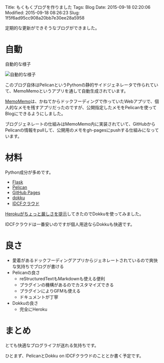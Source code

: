 Title: もくもくブログを作りました
Tags: Blog
Date: 2015-09-18 02:20:06
Modified: 2015-09-18 08:26:23
Slug: 1f5f6ad95cc908a20bb7e30ee28a5958

定期的な更新ができそうなブログができました。

# 自動

自動的な様子

![自動的な様子](https://i.gyazo.com/94e72b76a78496f7338566bec9f4f1c5.png)

このブログ自体はPelicanというPythonの静的サイドジェネレータで作られていて、MemoMemoというアプリを通して自動生成されています。

[MemoMemo](https://github.com/yymm/MemoMemo "yymm/MemoMemo")は、かねてからドックフーディングで作っていたWebアプリで、個人的なメモを残すアプリだったのですが、公開指定したメモをPelicanを使ってBlogにできるようにしました。

ブログジェネレートの仕組みはMemoMemo内に実装されていて、GitHubからPelicanの情報をpullして、公開用のメモをgh-pagesにpushする仕組みになっています。

# 材料

Python成分が多めです。

* [Flask](http://flask.pocoo.org/ "Welcome | Flask (A Python Microframework)")
* [Pelican](https://github.com/getpelican/pelican "getpelican/pelican")
* [GitHub Pages](https://pages.github.com/ "GitHub Pages")
* [dokku](https://github.com/progrium/dokku "progrium/dokku")
* [IDCFクラウド](http://www.idcf.jp/cloud/ "クラウドサービスならIDCFクラウド -使いやすく、パワフル")

[Herokuがちょっと厳しさを提示](https://www.heroku.com/pricing "Heroku | Pricing")してきたのでDokkuを使ってみました。

IDCFクラウドは一番安いのですが個人用途ならDokkuも快適です。

# 良さ

* 愛着があるドックフーディングアプリからジェネレートされているので爽快な気持ちでブログが書ける
* Pelicanの良さ
  * reStructuredTextもMarkdownも使える便利
  * プラグインの機構があるのでカスタマイズできる
  * プラグインによりGFMも使える
  * ドキュメントが丁寧
* Dokkuの良さ
  * 完全にHeroku

# まとめ

とても快適なブログライフが送れる気持ちです。

ひとまず、PelicanとDokku on IDCFクラウドのこととか書く予定です。